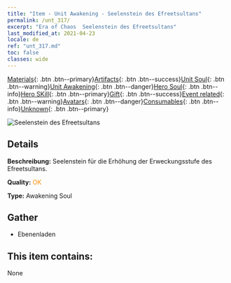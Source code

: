 ```yaml
---
title: "Item - Unit Awakening - Seelenstein des Efreetsultans"
permalink: /unt_317/
excerpt: "Era of Chaos  Seelenstein des Efreetsultans"
last_modified_at: 2021-04-23
locale: de
ref: "unt_317.md"
toc: false
classes: wide
---
```

 [Materials](/ItemsDE/){: .btn .btn--primary}[Artifacts](/ItemsDE/Artifacts/){: .btn .btn--success}[Unit Soul](/ItemsDE/UnitSoul/){: .btn .btn--warning}[Unit Awakening](/ItemsDE/UnitAwakening/){: .btn .btn--danger}[Hero Soul](/ItemsDE/HeroSoul/){: .btn .btn--info}[Hero SKill](/ItemsDE/HeroSkill/){: .btn .btn--primary}[Gift](/ItemsDE/Gift/){: .btn .btn--success}[Event related](/ItemsDE/Events/){: .btn .btn--warning}[Avatars](/ItemsDE/Avatars/){: .btn .btn--danger}[Consumables](/ItemsDE/Consumables/){: .btn .btn--info}[Unknown](/ItemsDE/Unknown/){: .btn .btn--primary}

 ![Seelenstein des Efreetsultans](/images/u/tia_liehuojingling.jpg)

## Details
 **Beschreibung:** Seelenstein für die Erhöhung der Erweckungsstufe des Efreetsultans.

 **Quality:** <span style="color: #FF8C00">OK</span>

 **Type:** Awakening Soul

## Gather

*    Ebenenladen 

## This item contains:

  None

